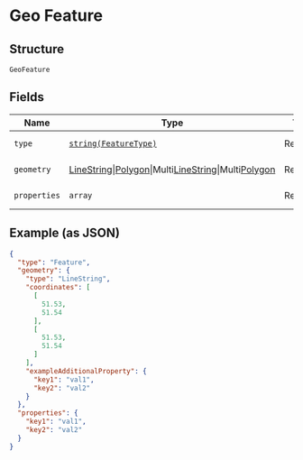 
# Geo Feature

## Structure

`GeoFeature`

## Fields

| Name | Type | Tags | Description | Getter | Setter |
|  --- | --- | --- | --- | --- | --- |
| `type` | [`string(FeatureType)`](../../doc/models/feature-type.md) | Required | - | getType(): string | setType(string type): void |
| `geometry` | [LineString](../../doc/models/line-string.md)\|[Polygon](../../doc/models/polygon.md)\|Multi[LineString](../../doc/models/line-string.md)\|Multi[Polygon](../../doc/models/polygon.md) | Required | - | getGeometry(): | setGeometry( geometry): void |
| `properties` | `array` | Required | - | getProperties(): array | setProperties(array properties): void |

## Example (as JSON)

```json
{
  "type": "Feature",
  "geometry": {
    "type": "LineString",
    "coordinates": [
      [
        51.53,
        51.54
      ],
      [
        51.53,
        51.54
      ]
    ],
    "exampleAdditionalProperty": {
      "key1": "val1",
      "key2": "val2"
    }
  },
  "properties": {
    "key1": "val1",
    "key2": "val2"
  }
}
```

